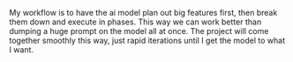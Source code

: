 My workflow is to have the ai model plan out big features first, then break them down and execute in phases.
This way we can work better than dumping a huge prompt on the model all at once.
The project will come together smoothly this way, just rapid iterations until I get the model to what I want.